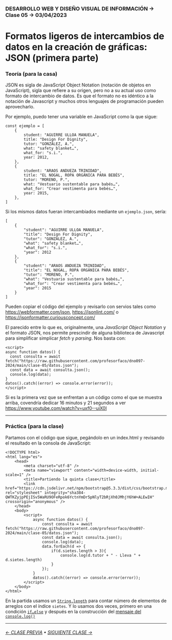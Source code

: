 ### DESARROLLO WEB Y DISEÑO VISUAL DE INFORMACIÓN → Clase 05 → 03/04/2023

# Formatos ligeros de intercambios de datos en la creación de gráficas: JSON (primera parte)

### Teoría (para la casa)

JSON es sigla de JavaScript Object Notation (notación de objetos en JavaScript), sigla que refiere a su origen, pero no a su actual uso como formato de intercambio de datos. Es que el formato no es idéntico a la notación de Javascript y muchos otros lenguajes de programación pueden aprovecharlo.

Por ejemplo, puedo tener una variable en JavaScript como la que sigue:

```
const ejemplo = [
    {
        student: "AGUIRRE ULLOA MANUELA",
        title: "Design For Dignity",
        tutor: "GONZÁLEZ, A.",
        what: "safety blanket…",
        what_for: "s.i.",
        year: 2012,
    },
    {
        student: "ARAOS ANDUEZA TRINIDAD",
        title: "EL NOGAL, ROPA ORGÁNICA PARA BEBÉS",
        tutor: "MORENO, P.",
        what: "Vestuario sustentable para babés…",
        what_for: "Crear vestimenta para bebés…",
        year: 2015,
    },
]
```

Si los mismos datos fueran intercambiados mediante un `ejemplo.json`, sería:

```
[
	{
		"student": "AGUIRRE ULLOA MANUELA",
		"title": "Design For Dignity",
		"tutor": "GONZÁLEZ, A.",
		"what": "safety blanket…",
		"what_for": "s.i.",
		"year": 2012
	},
	{
		"student": "ARAOS ANDUEZA TRINIDAD",
		"title": "EL NOGAL, ROPA ORGÁNICA PARA BEBÉS",
		"tutor": "MORENO, P.",
		"what": "Vestuario sustentable para babés…",
		"what_for": "Crear vestimenta para bebés…",
		"year": 2015
	}
]
```

Pueden copiar el código del ejemplo y revisarlo con servios tales como https://webformatter.com/json, https://jsonlint.com/ o https://jsonformatter.curiousconcept.com/

El parecido entre lo que es, originalmente, una *JavaScript Object Notation* y el formato JSON, nos permite prescindir de alguna biblioteca de Javascript para simplificar simplicar *fetch* y *parsing*. Nos basta con: 

```
<script>
async function datos() {
  const consulta = await fetch("https://raw.githubusercontent.com/profesorfaco/dno097-2024/main/clase-05/datos.json");
  const data = await consulta.json();
  console.log(data);
}
datos().catch((error) => console.error(error));
</script>
```

Si es la primera vez que se enfrentan a un código como el que se muestra arriba, covendría dedicar 16 minutos y 21 segundos a ver https://www.youtube.com/watch?v=uxf0--uiX0I

- - - - - - - - - - - - - - 

### Práctica (para la clase)

Partamos con el código que sigue, pegándolo en un index.html y revisando el resultado en la consola de JavaScript:

```
<!DOCTYPE html>
<html lang="es">
    <head>
        <meta charset="utf-8" />
        <meta name="viewport" content="width=device-width, initial-scale=1" />
        <title>Partiendo la quinta clase</title>
        <link href="https://cdn.jsdelivr.net/npm/bootstrap@5.3.3/dist/css/bootstrap.min.css" rel="stylesheet" integrity="sha384-QWTKZyjpPEjISv5WaRU9OFeRpok6YctnYmDr5pNlyT2bRjXh0JMhjY6hW+ALEwIH" crossorigin="anonymous" />
    </head>
    <body>
        <script>
            async function datos() {
                const consulta = await fetch("https://raw.githubusercontent.com/profesorfaco/dno097-2024/main/clase-05/datos.json");
                const data = await consulta.json();
                console.log(data);
                data.forEach(d => {
                    if(d.sietes.length > 3){
                        console.log(d.tutor + " - Lleva " + d.sietes.length)
                    }
                });
            }
            datos().catch((error) => console.error(error));
        </script>
    </body>
</html>
```

En la partida usamos un [`String.length`](https://developer.mozilla.org/es/docs/Web/JavaScript/Reference/Global_Objects/String/length) para contar número de elementos de arreglos con el índice `sietes`. Y lo usamos dos veces, primero en una condición [`if…else`](https://developer.mozilla.org/es/docs/Web/JavaScript/Reference/Statements/if...else) y después en la construcción del [mensaje del `console.log()`](https://developer.mozilla.org/es/docs/Web/API/console/log_static)

- - - - - - - 

###### [← CLASE PREVIA](https://github.com/profesorfaco/dno097-2024/tree/main/clase-04) • [SIGUIENTE CLASE →](https://github.com/profesorfaco/dno097-2024/tree/main/clase-06)
